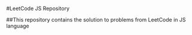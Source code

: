 #LeetCode JS Repository

##This repository contains the solution to problems from LeetCode in JS language